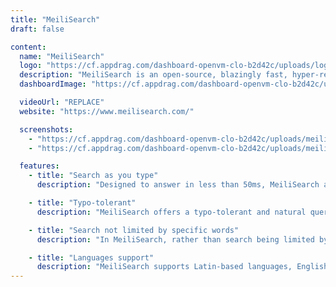 ```yaml
---
title: "MeiliSearch"
draft: false

content:
  name: "MeiliSearch"
  logo: "https://cf.appdrag.com/dashboard-openvm-clo-b2d42c/uploads/logo-8pNa-zOoG.png"
  description: "MeiliSearch is an open-source, blazingly fast, hyper-relevant search engine. For developers, it's scalable, maintainable and customizable. It provides an extensive toolset for (optional) customization. It's easily installed, but very open to customization."
  dashboardImage: "https://cf.appdrag.com/dashboard-openvm-clo-b2d42c/uploads/meilisearch-2-CnC8.jpg"

  videoUrl: "REPLACE"
  website: "https://www.meilisearch.com/"

  screenshots:
    - "https://cf.appdrag.com/dashboard-openvm-clo-b2d42c/uploads/meilisearch-2-CnC8.jpg"
    - "https://cf.appdrag.com/dashboard-openvm-clo-b2d42c/uploads/meilisearch-1-o1CA.jpg"

  features:
    - title: "Search as you type"
      description: "Designed to answer in less than 50ms, MeiliSearch allows users to respond to the search in real time, narrowing their search terms or stopping early if they’ve found what they’re looking for."

    - title: "Typo-tolerant"
      description: "MeiliSearch offers a typo-tolerant and natural query language search experience."

    - title: "Search not limited by specific words"
      description: "In MeiliSearch, rather than search being limited by specific words, words can be associated."

    - title: "Languages support"
      description: "MeiliSearch supports Latin-based languages, English, and kanji languages. Many more are coming soon."
---
```

